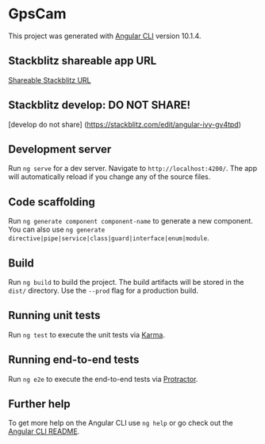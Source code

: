 # GpsCam

This project was generated with [Angular CLI](https://github.com/angular/angular-cli) version 10.1.4.

## Stackblitz shareable app URL

[Shareable Stackblitz URL](https://angular-ivy-gv4tpd.stackblitz.io)

## Stackblitz develop: DO NOT SHARE!
[develop do not share] (https://stackblitz.com/edit/angular-ivy-gv4tpd)

## Development server

Run `ng serve` for a dev server. Navigate to `http://localhost:4200/`. The app will automatically reload if you change any of the source files.

## Code scaffolding

Run `ng generate component component-name` to generate a new component. You can also use `ng generate directive|pipe|service|class|guard|interface|enum|module`.

## Build

Run `ng build` to build the project. The build artifacts will be stored in the `dist/` directory. Use the `--prod` flag for a production build.

## Running unit tests

Run `ng test` to execute the unit tests via [Karma](https://karma-runner.github.io).

## Running end-to-end tests

Run `ng e2e` to execute the end-to-end tests via [Protractor](http://www.protractortest.org/).

## Further help

To get more help on the Angular CLI use `ng help` or go check out the [Angular CLI README](https://github.com/angular/angular-cli/blob/master/README.md).
